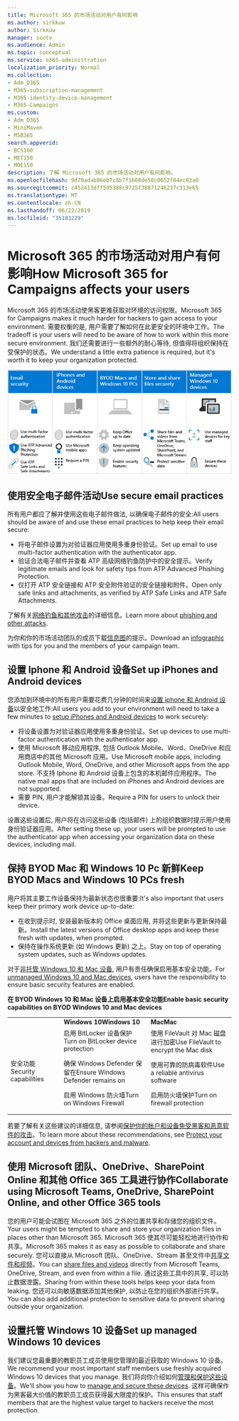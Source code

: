 ```yaml
---
title: Microsoft 365 的市场活动对用户有何影响
ms.author: sirkkuw
author: Sirkkuw
manager: scotv
ms.audience: Admin
ms.topic: conceptual
ms.service: o365-administration
localization_priority: Normal
ms.collection:
- Adm_O365
- M365-subscription-management
- M365-identity-device-management
- M365-Campaigns
ms.custom:
- Adm_O365
- MiniMaven
- MSB365
search.appverid:
- BCS160
- MET150
- MOE150
description: 了解 Microsoft 365 的市场活动对用户有何影响。
ms.openlocfilehash: 9d70adab86eb7c8b7f1608de58c0652f84ec03a0
ms.sourcegitcommit: c452413dff5d5388c9725f38871246237c313e65
ms.translationtype: MT
ms.contentlocale: zh-CN
ms.lasthandoff: 06/22/2019
ms.locfileid: "35183229"
---
```

# <a name="how-microsoft-365-for-campaigns-affects-your-users"></a><span data-ttu-id="df231-103">Microsoft 365 的市场活动对用户有何影响</span><span class="sxs-lookup"><span data-stu-id="df231-103">How Microsoft 365 for Campaigns affects your users</span></span>

<span data-ttu-id="df231-104">Microsoft 365 的市场活动使黑客更难获取对环境的访问权限。</span><span class="sxs-lookup"><span data-stu-id="df231-104">Microsoft 365 for Campaigns makes it much harder for hackers to gain access to your environment.</span></span> <span data-ttu-id="df231-105">需要权衡的是, 用户需要了解如何在此更安全的环境中工作。</span><span class="sxs-lookup"><span data-stu-id="df231-105">The tradeoff is your users will need to be aware of how to work within this more secure environment.</span></span> <span data-ttu-id="df231-106">我们还需要进行一些额外的耐心等待, 但值得将组织保持在受保护的状态。</span><span class="sxs-lookup"><span data-stu-id="df231-106">We understand a little extra patience is required, but it's worth it to keep your organization protected.</span></span>

![对 Iphone、Android 设备、Mac、Windows 10、共享和关键员工的以下要点进行汇总的插图](media/M365-democracy-Users_700px.png)

## <a name="use-secure-email-practices"></a><span data-ttu-id="df231-108">使用安全电子邮件活动</span><span class="sxs-lookup"><span data-stu-id="df231-108">Use secure email practices</span></span>
<span data-ttu-id="df231-109">所有用户都应了解并使用这些电子邮件做法, 以确保电子邮件的安全:</span><span class="sxs-lookup"><span data-stu-id="df231-109">All users should be aware of and use these email practices to help keep their email secure:</span></span>
- <span data-ttu-id="df231-110">将电子邮件设置为对验证器应用使用多重身份验证。</span><span class="sxs-lookup"><span data-stu-id="df231-110">Set up email to use multi-factor authentication with the authenticator app.</span></span>
- <span data-ttu-id="df231-111">验证合法电子邮件并查看 ATP 高级网络钓鱼防护中的安全提示。</span><span class="sxs-lookup"><span data-stu-id="df231-111">Verify legitimate emails and look for safety tips from ATP Advanced Phishing Protection.</span></span>
- <span data-ttu-id="df231-112">仅打开 ATP 安全链接和 ATP 安全附件验证的安全链接和附件。</span><span class="sxs-lookup"><span data-stu-id="df231-112">Open only safe links and attachments, as verified by ATP Safe Links and ATP Safe Attachments.</span></span>

<span data-ttu-id="df231-113">了解有关[网络钓鱼和其他攻击](m365-campaigns-phishing-and-attacks.md)的详细信息。</span><span class="sxs-lookup"><span data-stu-id="df231-113">Learn more about [phishing and other attacks](m365-campaigns-phishing-and-attacks.md).</span></span> 

<span data-ttu-id="df231-114">为你和你的市场活动团队的成员下载[信息图](m365-campaigns-protect-campaign-infographic.md)的提示。</span><span class="sxs-lookup"><span data-stu-id="df231-114">Download an [infographic](m365-campaigns-protect-campaign-infographic.md) with tips for you and the members of your campaign team.</span></span>

## <a name="set-up-iphones-and-android-devices"></a><span data-ttu-id="df231-115">设置 Iphone 和 Android 设备</span><span class="sxs-lookup"><span data-stu-id="df231-115">Set up iPhones and Android devices</span></span>
<span data-ttu-id="df231-116">您添加到环境中的所有用户需要花费几分钟的时间来[设置 iphone 和 Android 设备](../business/set-up-mobile-devices.md?toc=%2Fmicrosoft-365%2Fcampaigns%2Ftoc.json)以安全地工作:</span><span class="sxs-lookup"><span data-stu-id="df231-116">All users you add to your environment will need to take a few minutes to [setup iPhones and Android devices](../business/set-up-mobile-devices.md?toc=%2Fmicrosoft-365%2Fcampaigns%2Ftoc.json) to work securely:</span></span>
- <span data-ttu-id="df231-117">将设备设置为对验证器应用使用多重身份验证。</span><span class="sxs-lookup"><span data-stu-id="df231-117">Set up devices to use multi-factor authentication with the authenticator app.</span></span>
- <span data-ttu-id="df231-118">使用 Microsoft 移动应用程序, 包括 Outlook Mobile、Word、OneDrive 和应用商店中的其他 Microsoft 应用。</span><span class="sxs-lookup"><span data-stu-id="df231-118">Use Microsoft mobile apps, including Outlook Mobile, Word, OneDrive, and other Microsoft apps from the app store.</span></span> <span data-ttu-id="df231-119">不支持 Iphone 和 Android 设备上包含的本机邮件应用程序。</span><span class="sxs-lookup"><span data-stu-id="df231-119">The native mail apps that are included on iPhones and Android devices are not supported.</span></span> 
- <span data-ttu-id="df231-120">需要 PIN, 用户才能解锁其设备。</span><span class="sxs-lookup"><span data-stu-id="df231-120">Require a PIN for users to unlock their device.</span></span>

<span data-ttu-id="df231-121">设置这些设置后, 用户将在访问这些设备 (包括邮件) 上的组织数据时提示用户使用身份验证器应用。</span><span class="sxs-lookup"><span data-stu-id="df231-121">After setting these up, your users will be prompted to use the authenticator app when accessing your organization data on these devices, including mail.</span></span> 

## <a name="keep-byod-macs-and-windows-10-pcs-fresh"></a><span data-ttu-id="df231-122">保持 BYOD Mac 和 Windows 10 Pc 新鲜</span><span class="sxs-lookup"><span data-stu-id="df231-122">Keep BYOD Macs and Windows 10 PCs fresh</span></span> 
<span data-ttu-id="df231-123">用户将其主要工作设备保持为最新状态也很重要:</span><span class="sxs-lookup"><span data-stu-id="df231-123">It's also important that users keep their primary work device up-to-date:</span></span>
- <span data-ttu-id="df231-124">在收到提示时, 安装最新版本的 Office 桌面应用, 并将这些更新与更新保持最新。</span><span class="sxs-lookup"><span data-stu-id="df231-124">Install the latest versions of Office desktop apps and keep these fresh with updates, when prompted.</span></span> 
- <span data-ttu-id="df231-125">保持在操作系统更新 (如 Windows 更新) 之上。</span><span class="sxs-lookup"><span data-stu-id="df231-125">Stay on top of operating system updates, such as Windows updates.</span></span>

<span data-ttu-id="df231-126">对于[非托管 Windows 10 和 Mac 设备](m365-campaigns-protect-pcs-macs.md), 用户有责任确保启用基本安全功能。</span><span class="sxs-lookup"><span data-stu-id="df231-126">For [unmanaged Windows 10 and Mac devices](m365-campaigns-protect-pcs-macs.md), users have the responsibility to ensure basic security features are enabled.</span></span>

<span data-ttu-id="df231-127">**在 BYOD Windows 10 和 Mac 设备上启用基本安全功能**</span><span class="sxs-lookup"><span data-stu-id="df231-127">**Enable basic security capabilities on BYOD Windows 10 and Mac devices**</span></span>

||||
|:-----|:-----|:------|
||<span data-ttu-id="df231-128">**Windows 10**</span><span class="sxs-lookup"><span data-stu-id="df231-128">**Windows 10**</span></span>|<span data-ttu-id="df231-129">**Mac**</span><span class="sxs-lookup"><span data-stu-id="df231-129">**Mac**</span></span>|
|<span data-ttu-id="df231-130">安全功能</span><span class="sxs-lookup"><span data-stu-id="df231-130">Security capabilities</span></span>|<span data-ttu-id="df231-131">启用 BitLocker 设备保护</span><span class="sxs-lookup"><span data-stu-id="df231-131">Turn on BitLocker device protection</span></span><p><p> <span data-ttu-id="df231-132">确保 Windows Defender 保留在</span><span class="sxs-lookup"><span data-stu-id="df231-132">Ensure Windows Defender remains on</span></span> <p><span data-ttu-id="df231-133">启用 Windows 防火墙</span><span class="sxs-lookup"><span data-stu-id="df231-133">Turn on Windows Firewall</span></span>| <span data-ttu-id="df231-134">使用 FileVault 对 Mac 磁盘进行加密</span><span class="sxs-lookup"><span data-stu-id="df231-134">Use FileVault to encrypt the Mac disk</span></span> <p><p><span data-ttu-id="df231-135">使用可靠的防病毒软件</span><span class="sxs-lookup"><span data-stu-id="df231-135">Use a reliable antivirus software</span></span> <p><span data-ttu-id="df231-136">启用防火墙保护</span><span class="sxs-lookup"><span data-stu-id="df231-136">Turn on firewall protection</span></span>|

<span data-ttu-id="df231-137">若要了解有关这些建议的详细信息, 请参阅[保护你的帐户和设备免受黑客和恶意软件的攻击](https://support.office.com/en-us/article/Protect-your-account-and-devices-from-hackers-and-malware-066d6216-a56b-4f90-9af3-b3a1e9a327d6#ID0EAABAAA=Windows_10)。</span><span class="sxs-lookup"><span data-stu-id="df231-137">To learn more about these recommendations, see [Protect your account and devices from hackers and malware](https://support.office.com/en-us/article/Protect-your-account-and-devices-from-hackers-and-malware-066d6216-a56b-4f90-9af3-b3a1e9a327d6#ID0EAABAAA=Windows_10).</span></span>

## <a name="collaborate-using-microsoft-teams-onedrive-sharepoint-online-and-other-office-365-tools"></a><span data-ttu-id="df231-138">使用 Microsoft 团队、OneDrive、SharePoint Online 和其他 Office 365 工具进行协作</span><span class="sxs-lookup"><span data-stu-id="df231-138">Collaborate using Microsoft Teams, OneDrive, SharePoint Online, and other Office 365 tools</span></span>
<span data-ttu-id="df231-139">您的用户可能会试图在 Microsoft 365 之外的位置共享和存储您的组织文件。</span><span class="sxs-lookup"><span data-stu-id="df231-139">Your users might be tempted to share and store your organization files in places other than Microsoft 365.</span></span> <span data-ttu-id="df231-140">Microsoft 365 使其尽可能轻松地进行协作和共享。</span><span class="sxs-lookup"><span data-stu-id="df231-140">Microsoft 365 makes it as easy as possible to collaborate and share securely.</span></span> <span data-ttu-id="df231-141">您可以直接从 Microsoft 团队、OneDrive、Stream 甚至文件中[共享文件和视频](share-files-and-videos.md)。</span><span class="sxs-lookup"><span data-stu-id="df231-141">You can [share files and videos](share-files-and-videos.md) directly from Microsoft Teams, OneDrive, Stream, and even from within a file.</span></span> <span data-ttu-id="df231-142">通过这些工具中的共享, 可以防止数据泄露。</span><span class="sxs-lookup"><span data-stu-id="df231-142">Sharing from within these tools helps keep your data from leaking.</span></span> <span data-ttu-id="df231-143">您还可以向敏感数据添加其他保护, 以防止在您的组织外部进行共享。</span><span class="sxs-lookup"><span data-stu-id="df231-143">You can also add additional protection to sensitive data to prevent sharing outside your organization.</span></span> 


## <a name="set-up-managed-windows-10-devices"></a><span data-ttu-id="df231-144">设置托管 Windows 10 设备</span><span class="sxs-lookup"><span data-stu-id="df231-144">Set up managed Windows 10 devices</span></span>
<span data-ttu-id="df231-145">我们建议您最重要的教职员工成员使用您管理的最近获取的 Windows 10 设备。</span><span class="sxs-lookup"><span data-stu-id="df231-145">We recommend your most important staff members use freshly acquired Windows 10 devices that you manage.</span></span> <span data-ttu-id="df231-146">我们将向你介绍如何[管理和保护这些设备](../business/set-up-windows-devices.md?toc=/microsoft-365/campaigns/toc.json)。</span><span class="sxs-lookup"><span data-stu-id="df231-146">We'll show you how to [manage and secure these devices](../business/set-up-windows-devices.md?toc=/microsoft-365/campaigns/toc.json).</span></span> <span data-ttu-id="df231-147">这样可确保作为黑客最大价值的教职员工成员获得最大限度的保护。</span><span class="sxs-lookup"><span data-stu-id="df231-147">This ensures that staff members that are the highest value target to hackers receive the most protection.</span></span> 



  